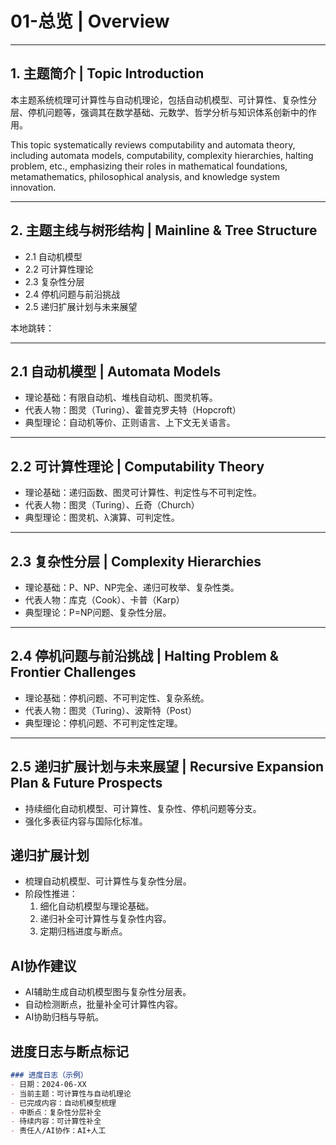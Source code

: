 # 01-总览 | Overview

---

## 1. 主题简介 | Topic Introduction

本主题系统梳理可计算性与自动机理论，包括自动机模型、可计算性、复杂性分层、停机问题等，强调其在数学基础、元数学、哲学分析与知识体系创新中的作用。

This topic systematically reviews computability and automata theory, including automata models, computability, complexity hierarchies, halting problem, etc., emphasizing their roles in mathematical foundations, metamathematics, philosophical analysis, and knowledge system innovation.

---

## 2. 主题主线与树形结构 | Mainline & Tree Structure

- 2.1 自动机模型
- 2.2 可计算性理论
- 2.3 复杂性分层
- 2.4 停机问题与前沿挑战
- 2.5 递归扩展计划与未来展望

本地跳转：

---

## 2.1 自动机模型 | Automata Models

- 理论基础：有限自动机、堆栈自动机、图灵机等。
- 代表人物：图灵（Turing）、霍普克罗夫特（Hopcroft）
- 典型理论：自动机等价、正则语言、上下文无关语言。

---

## 2.2 可计算性理论 | Computability Theory

- 理论基础：递归函数、图灵可计算性、判定性与不可判定性。
- 代表人物：图灵（Turing）、丘奇（Church）
- 典型理论：图灵机、λ演算、可判定性。

---

## 2.3 复杂性分层 | Complexity Hierarchies

- 理论基础：P、NP、NP完全、递归可枚举、复杂性类。
- 代表人物：库克（Cook）、卡普（Karp）
- 典型理论：P=NP问题、复杂性分层。

---

## 2.4 停机问题与前沿挑战 | Halting Problem & Frontier Challenges

- 理论基础：停机问题、不可判定性、复杂系统。
- 代表人物：图灵（Turing）、波斯特（Post）
- 典型理论：停机问题、不可判定性定理。

---

## 2.5 递归扩展计划与未来展望 | Recursive Expansion Plan & Future Prospects

- 持续细化自动机模型、可计算性、复杂性、停机问题等分支。
- 强化多表征内容与国际化标准。

## 递归扩展计划

- 梳理自动机模型、可计算性与复杂性分层。
- 阶段性推进：
  1. 细化自动机模型与理论基础。
  2. 递归补全可计算性与复杂性内容。
  3. 定期归档进度与断点。

## AI协作建议

- AI辅助生成自动机模型图与复杂性分层表。
- 自动检测断点，批量补全可计算性内容。
- AI协助归档与导航。

## 进度日志与断点标记

```markdown
### 进度日志（示例）
- 日期：2024-06-XX
- 当前主题：可计算性与自动机理论
- 已完成内容：自动机模型梳理
- 中断点：复杂性分层补全
- 待续内容：可计算性补全
- 责任人/AI协作：AI+人工
```
<!-- 中断点：自动机/复杂性分层/可计算性补全 -->
